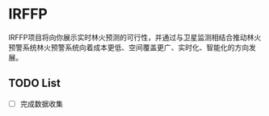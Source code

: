 # IRFFP
IRFFP项目将向你展示实时林火预测的可行性，并通过与卫星监测相结合推动林火预警系统林火预警系统向着成本更低、空间覆盖更广、实时化、智能化的方向发展。

## TODO List
- [ ] 完成数据收集
